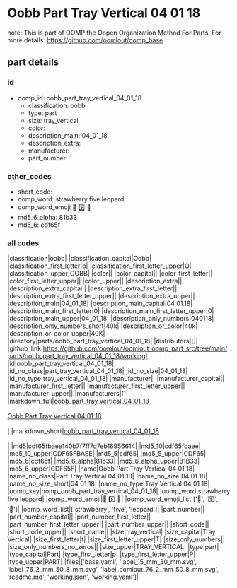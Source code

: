 # Oobb Part Tray Vertical 04 01 18  

note: This is part of OOMP the Oopen Organization Method For Parts. For more details: https://github.com/oomlout/oomp_base

##  part details





### id
* oomp_id: oobb_part_tray_vertical_04_01_18
  * classification: oobb
  * type: part
  * size: tray_vertical
  * color: 
  * description_main: 04_01_18
  * description_extra: 
  * manufacturer: 
  * part_number: 

### other_codes
* short_code: 
* oomp_word: strawberry five leopard
* oomp_word_emoji :strawberry: :five: :leopard:
* md5_6_alpha: 81b33
* md5_6: cdf65f

### all codes 
|classification|oobb|
|classification_capital|Oobb|
|classification_first_letter|o|
|classification_first_letter_upper|O|
|classification_upper|OOBB|
|color||
|color_capital||
|color_first_letter||
|color_first_letter_upper||
|color_upper||
|description_extra||
|description_extra_capital||
|description_extra_first_letter||
|description_extra_first_letter_upper||
|description_extra_upper||
|description_main|04_01_18|
|description_main_capital|04 01.18|
|description_main_first_letter|0|
|description_main_first_letter_upper|0|
|description_main_upper|04_01_18|
|description_only_numbers|040118|
|description_only_numbers_short|40k|
|description_or_color|40k|
|description_or_color_upper|40K|
|directory|parts/oobb_part_tray_vertical_04_01_18|
|distributors|[]|
|github_link|https://github.com/oomlout/oomlout_oomp_part_src/tree/main/parts/oobb_part_tray_vertical_04_01_18/working|
|id|oobb_part_tray_vertical_04_01_18|
|id_no_class|part_tray_vertical_04_01_18|
|id_no_size|04_01_18|
|id_no_type|tray_vertical_04_01_18|
|manufacturer||
|manufacturer_capital||
|manufacturer_first_letter||
|manufacturer_first_letter_upper||
|manufacturer_upper||
|manufacturers|[]|
|markdown_full|[oobb_part_tray_vertical_04_01_18](https://github.com/oomlout/oomlout_oomp_part_src/tree/main/parts/oobb_part_tray_vertical_04_01_18/working)<br>[](https://github.com/oomlout/oomlout_oomp_part_src/tree/main/parts/oobb_part_tray_vertical_04_01_18/working)<br>[Oobb Part Tray Vertical 04 01 18](https://github.com/oomlout/oomlout_oomp_part_src/tree/main/parts/oobb_part_tray_vertical_04_01_18/working)<br><br>|
|markdown_short|[oobb_part_tray_vertical_04_01_18](https://github.com/oomlout/oomlout_oomp_part_src/tree/main/parts/oobb_part_tray_vertical_04_01_18/working)<br><br>|
|md5|cdf65fbaee140b7f7ff7d7eb16956614|
|md5_10|cdf65fbaee|
|md5_10_upper|CDF65FBAEE|
|md5_5|cdf65|
|md5_5_upper|CDF65|
|md5_6|cdf65f|
|md5_6_alpha|81b33|
|md5_6_alpha_upper|81B33|
|md5_6_upper|CDF65F|
|name|Oobb Part Tray Vertical 04 01 18|
|name_no_class|Part Tray Vertical 04 01 18|
|name_no_size|04 01 18|
|name_no_size_short|04 01 18|
|name_no_type|Tray Vertical 04 01 18|
|oomp_key|oomp_oobb_part_tray_vertical_04_01_18|
|oomp_word|strawberry five leopard|
|oomp_word_emoji|:strawberry: :five: :leopard:|
|oomp_word_emoji_list|[':strawberry:', ':five:', ':leopard:']|
|oomp_word_list|['strawberry', 'five', 'leopard']|
|part_number||
|part_number_capital||
|part_number_first_letter||
|part_number_first_letter_upper||
|part_number_upper||
|short_code||
|short_code_upper||
|short_name||
|size|tray_vertical|
|size_capital|Tray Vertical|
|size_first_letter|t|
|size_first_letter_upper|T|
|size_only_numbers||
|size_only_numbers_no_zeros||
|size_upper|TRAY_VERTICAL|
|type|part|
|type_capital|Part|
|type_first_letter|p|
|type_first_letter_upper|P|
|type_upper|PART|
|files|['base.yaml', 'label_15_mm_30_mm.svg', 'label_76_2_mm_50_8_mm.svg', 'label_oomlout_76_2_mm_50_8_mm.svg', 'readme.md', 'working.json', 'working.yaml']|

